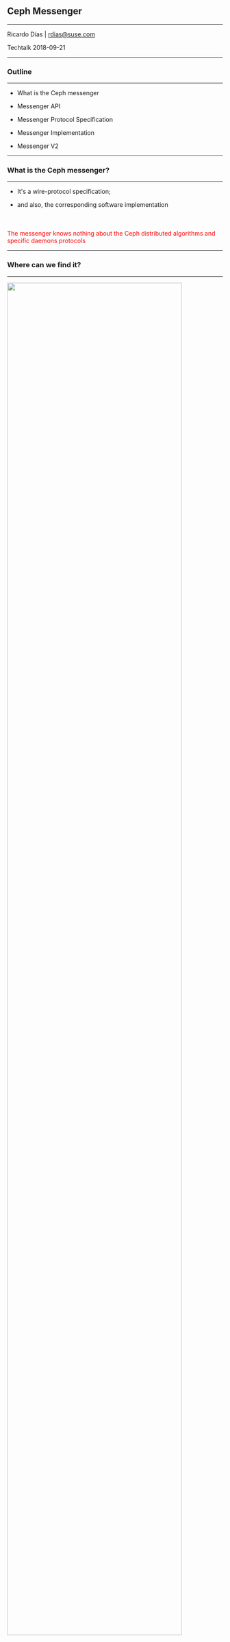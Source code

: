 ## Ceph Messenger

<hr>
<p>Ricardo Dias | <a href="mailto:rdias@suse.com">rdias@suse.com</a></p>
<p>Techtalk 2018-09-21</p>

---

### Outline
<hr>

* <p>What is the Ceph messenger</p>
* <p>Messenger API</p>
* <p>Messenger Protocol Specification</p>
* <p>Messenger Implementation</p>
* <p>Messenger V2</p>

---

### What is the Ceph messenger?
<hr>

* <p>It's a wire-protocol specification;</p> <!-- .element: class="fragment" data-fragment-index="1" -->
* <p>and also, the corresponding software implementation</p> <!-- .element: class="fragment" data-fragment-index="2" -->

<div style="color: red; margin-top: 50px;"> <!-- .element: class="fragment" data-fragment-index="3" -->
<p>The messenger knows nothing about the Ceph distributed algorithms  and specific daemons protocols</p>
</div>

---

### Where can we find it?
<hr>

<img style="width: 90%; border: none; box-shadow: none;"
     src="images/ceph_daemons.png"> <!-- .element: class="fragment" data-fragment-index="1" -->

---

### Ceph Messenger
<hr>

<div style="font-size: 80%">
    <ul>
        <li style="margin-bottom: 20px;">Messenger is used as "small" communication library by the other Ceph libraries/daemons</li> <!-- .element: class="fragment" data-fragment-index="1" -->
        <li>It can be used as both server and client</li> <!-- .element: class="fragment" data-fragment-index="2" -->
        <ul>
            <li>Ceph daemons (osd, mon, mgr, mds) act as both servers and clients</li> <!-- .element: class="fragment" data-fragment-index="2" -->
            <li style="margin-bottom: 20px;">Ceph clients (rbd, rgw) act as clients</li> <!-- .element: class="fragment" data-fragment-index="2" -->
        </ul>
        <li style="margin-bottom: 20px;">Abstracts the technology of the physical connection used between machines</li> <!-- .element: class="fragment" data-fragment-index="3" -->
        <li>Reliable delivery of messages with "exactly-once" semantics</li> <!-- .element: class="fragment" data-fragment-index="3" -->
    <ul>
</div>

---

### Ceph Messenger API
<hr>

<pre style="max-height: 550px; font-size: 0.4em;" class="cpp">
<code style="max-height: 510px;" data-trim data-noescape>
class Messenger {
    int start();
    int bind(const entity_addr_t& bind_addr);
    Connection *get_connection(const entity_inst_t& dest);

    // Dispatcher
    void add_dispatcher_head(Dispatcher *d);

    // server address
    entity_addr_t get_myaddr();
    int get_mytype();

    // Policy
    void set_default_policy(Policy p);
    void set_policy(int type, Policy p);
};

class Connection {
    bool is_connected();
    int send_message(Message *m);
    void send_keepalive();
    void mark_down();
    entity_addr_t get_peer_addr() const;
    int get_peer_type() const;
};
</code></pre>

--

### Ceph Messenger API
<hr>

<pre style="max-height: 500px; font-size: 0.4em;" class="cpp">
<code style="max-height: 500px;" data-trim data-noescape>
class Dispatcher {
    // Message handling
    bool ms_can_fast_dispatch(const Message *m) const;
    void ms_fast_dispatch(Message *m);
    bool ms_dispatch(Message *m);

    // Connection handling
    void ms_handle_connect(Connection *con);
    void ms_handle_fast_connect(Connection *con);
    void ms_handle_accept(Connection *con);
    void ms_handle_fast_accept(Connection *con);
    bool ms_handle_reset(Connection *con);
    void ms_handle_remote_reset(Connection *con);
    bool ms_handle_refused(Connection *con);

    // Authorization handling
    bool ms_get_authorizer(int dest_type, AuthAuthorizer **a, bool force_new);
    bool ms_verify_authorizer(Connection *con, int peer_type, int protocol,
				              ceph::bufferlist& authorizer,
                              ceph::bufferlist& authorizer_reply,
				              bool& isvalid, CryptoKey& session_key,
				              AuthAuthorizerChallenge *challenge);
};
</code></pre>

--

### Ceph Messenger API
<hr>

<pre style="max-height: 500px; font-size: 0.4em;" class="cpp">
<code style="max-height: 500px;" data-trim data-noescape>
class Policy {
  // If true, the Connection is tossed out on errors.
  bool lossy;
  // If true, the underlying connection can't be re-established from this end.
  bool server;
  // If true, we will standby when idle
  bool standby;
  // If true, we will try to detect session resets
  bool resetcheck;

  // stateful server:     Policy(false, true, true, true)
  // stateless_server:    Policy(true, true, false, false)
  // lossless_peer:       Policy(false, false, true, false)
  // lossless_peer_reuse: Policy(false, false, true, true)
  // lossy_client:        Policy(true, false, false, false)
  // lossless_client:     Policy(false, false, false, true)
  }
};
</code></pre>

--

### Ceph Messenger API - Example
<hr>

<div class="left">
<pre style="max-height: 550px; font-size: 0.3em;" class="cpp">
<code style="max-height: 510px; width: 102%;" data-trim data-noescape>

class SimpleDispatcher : public Dispatcher {
    int received = 0;
    bool ms_dispatch(Message \*m) override {
        if (m->get_type() == MSG_PING) {
            Connection \*con = m->get_connection();
            con->send_message(new MPong());
        } else if (m->get_type() == MSG_PONG) {
            received++;
        }
    }
}

entity_addr_t bind_addr;
entity_addr_from_url(&bind_addr, "tcp://0.0.0.0:4321");

Messenger \*messenger;
messenger = Messenger::create(g_ceph_context,
                              "async+posix",
                              entity_name_t::MON(-1),
                              "simple_server", 0, 0);

messenger->set_default_policy(
    Messenger::Policy::stateless_server(0));

if ((r = messenger->bind(bind_addr))) {
    exit(r);
}

Dispatcher \*dispatcher = new SimpleDispatcher(messenger);
messenger->add_dispatcher_head(dispatcher);
messenger->start();
messenger->wait();

</code></pre>
</div>

<div class="right">
<pre style="max-height: 550px; font-size: 0.3em;" class="cpp">
<code style="max-height: 510px; width: 102%;" data-trim data-noescape>
Messenger \*messenger;
messenger = Messenger::create(g_ceph_context,
                              "async+posix",
                              entity_name_t::MON(-1),
                              "client", getpid(), 0);

messenger->set_default_policy(
    Messenger::Policy::lossy_client(0));

entity_inst_t dest;
dest.name = entity_name_t::MON(-1);
entity_addr_from_url(&dest.addr, "tcp://localhost:4321");

Dispatcher \*dispatcher = new SimpleDispatcher(messenger);
messenger->add_dispatcher_head(dispatcher);

if ((r = messenger->start())) {
    exit(r);
}

Connection *conn;
conn = messenger->get_connection(dest);

for (int i = 0; i < 1000; ++i) {
    // asynchronous call
    conn->send_message(new MPing());
}

while (dispatcher->received < 1000) {
    // sleep a bit
}
</code></pre>
</div>

---

### Messenger Wire-Protocol Specification
<hr>

<div class="left" style="width: 40%">
    <ul>
        <li>Actors:</li> <!-- .element: class="fragment" data-fragment-index="1" -->
        <ul>
            <li>Connector</li> <!-- .element: class="fragment" data-fragment-index="1" -->
            <li>Accepter</li> <!-- .element: class="fragment" data-fragment-index="1" -->
        </ul>
    <ul>
</div>

<div class="right" style="width: 60%">
    <ul>
        <li>Phases</li> <!-- .element: class="fragment" data-fragment-index="2" -->
        <ol>
            <li>Banner + Identification Exchange</li> <!-- .element: class="fragment" data-fragment-index="3" -->
            <li>Session Establishment</li> <!-- .element: class="fragment" data-fragment-index="4" -->
            <ul>
                <li>Authentication</li> <!-- .element: class="fragment" data-fragment-index="4" -->
            </ul>
            <li>Message Exchange</li> <!-- .element: class="fragment" data-fragment-index="5" -->
        </ol>
    </ul>
</div>

--

### 1. Banner + Identification Exchange
<hr>

<div class="left2">
    <pre class="mscgen_js" style="box-shadow: none; width: 60%" >
    msc {
        arcgradient=20;
        c [label="connector"], a [label="accepter"];
        c -- a [label="connection established", linecolor="transparent", textcolor="grey"];

        c => a [label="c: banner\n", arcskip="1"],
        a => c [label="a: banner + addresses", arcskip="2"];
        |||;
        c => a [label="c: myaddress"];
        |||;
    }
    </pre>
</div>
<div class="right3" style="font-size: 0.64em;">
<pre class="c"><code data-trim data-noescape>
struct ceph_entity_addr {  // 136 bytes
    __le32 type;
    __le32 nonce;  // unique id for process (e.g. pid)
    struct sockaddr_storage in_addr;
};

char *banner = "ceph v027";  // 9 bytes

struct addresses {  // 272 bytes
    ceph_entity_addr my_address;
    ceph_entity_addr peer_sock_address;
};

ceph_entity_addr myaddress;  // 136 bytes
</code></pre>
</div>

--

### 3. Session Establishment
<hr>

<div class="left2">
    <pre class="mscgen_js" style="box-shadow: none; width: 60%" >
    msc {
        arcgradient=20;
        c [label="connector"], a [label="accepter"];
        c -- a [label="banner + identification", linecolor="transparent", textcolor="grey"];

        c => a [label="c: connect", arcskip="1"];
        a => c [label="a: connect_reply", arcskip="1"];
        |||;
        c => a [label="c: connect", arcskip="1"];
        a => c [label="a: connect_reply", arcskip="1"];
        |||;

    }
    </pre>
</div>
<div class="right3" style="font-size: 0.64em;">
<pre class="c"><code data-trim data-noescape>
struct connect {  // 33 bytes
  __le64 features;     // supported feature bits
  __le32 host_type;    // CEPH_ENTITY\_TYPE_\*
  __le32 global_seq;   // count connections initiated by
                     // this host
  __le32 connect_seq;  // count connections initiated in
                     // this session
  __le32 protocol_version;
  __le32 authorizer_protocol;
  __le32 authorizer_len;
  __u8  flags;         // CEPH_MSG\_CONNECT_\*
};

struct connect_reply {  // 26 bytes
  __u8 tag;
  __le64 features;     // feature bits for this session
  __le32 global_seq;
  __le32 connect_seq;
  __le32 protocol_version;
  __le32 authorizer_len;
  __u8 flags;
}
</code></pre>
</div>

--

### 3. Session Establishment
<hr>

<div class="left2">
    <pre class="mscgen_js" style="box-shadow: none; width: 60%" >
    msc {
        arcgradient=20;
        c [label="connector"], a [label="accepter"];
        c -- a [label="banner + identification", linecolor="transparent", textcolor="grey"];

        c => a [label="c: connect", arcskip="1"];
        a => c [label="a: connect_reply", arcskip="1"];
        |||;
        c => a [label="c: connect", arcskip="1"];
        a => c [label="a: connect_reply", arcskip="1"];
        |||;

    }
    </pre>
</div>
<div class="right3" style="font-size: 0.62em;">
<pre class="c"><code data-trim data-noescape>
// TAGS
READY         1  // accepter->connector: ready for messages
RESETSESSION  2  // accepter->connector: reset, try again
WAIT          3  // accepter->connector: wait for racing
                 // incoming connection
RETRY_SESSION 4  // accepter->connector + cseq: try again
                 // with higher cseq
RETRY_GLOBAL  5  // accepter->connector + gseq: try again
                 // with higher gseq
BADPROTOVER   10 // bad protocol version
BADAUTHORIZER 11 // bad authorizer
FEATURES      12 // insufficient features
SEQ           13 // 64-bit int follows with seen
                 // seq number
CHALLENGE_AUTHORIZER 16  // ceph v2 doing accepter
                         // challenge

</code></pre>
</div>

--

### 3. Session Establishment - Authentication
<hr>

<div class="left2">
    <pre class="mscgen_js" style="box-shadow: none; width: 60%" >
    msc {
        arcgradient=20;
        c [label="connector"], a [label="accepter"];
        c -- a [label="banner + identification", linecolor="transparent", textcolor="grey"];

        c => a [label="c: connect + authbytes", arcskip="1"];
        a => c [label="a: connect_reply + authbytes", arcskip="1"];
        |||;
    }
    </pre>
</div>
<div class="right3" style="font-size: 0.60em;">
<pre class="c"><code data-trim data-noescape>
struct connect {  // 33 bytes
  __le64 features;     // supported feature bits
  __le32 host_type;    // CEPH_ENTITY\_TYPE_\*
  __le32 global_seq;   // count connections initiated by
                     // this host
  __le32 connect_seq;  // count connections initiated in
                     // this session
  __le32 protocol_version;
  __le32 authorizer_protocol;
  __le32 authorizer_len;
  __u8  flags;         // CEPH_MSG\_CONNECT_\*
};

struct connect_reply {  // 26 bytes
  __u8 tag;
  __le64 features;     // feature bits for this session
  __le32 global_seq;
  __le32 connect_seq;
  __le32 protocol_version;
  __le32 authorizer_len;
  __u8 flags;
}
</code></pre>
</div>

--

### 4. Message Exchange
<hr>

<div class="left2">
    <pre class="mscgen_js" style="box-shadow: none; width: 60%" >
    msc {
        arcgradient=20;
        c [label="connector"], a [label="accepter"];
        c -- a [label="session establishment", linecolor="transparent", textcolor="grey"];

        c => a [label="c: message", arcskip="1"],
        a => c [label="a: message", arcskip="3"];
        c => a [label="c: message", arcskip="1"];
        |||;
        a => c [label="a: message + ack(2)", arcskip="1"];
        |||;
        c => a [label="c: message + ack(2)"];
    }
    </pre>
</div>
<div class="right3" style="font-size: 0.60em;">
<pre class="c"><code style="max-height: 500px;" data-trim data-noescape>
struct ceph_msg_header {
    __le64 seq;       // message seq# for this session
    __le64 tid;       // transaction id
    __le16 type;      // message type
    __le16 priority;  // priority.
    __le16 version;   // version of message encoding

    __le32 front_len; // bytes in main payload
    __le32 middle_len;// bytes in middle payload
    __le32 data_len;  // bytes of data payload
    __le16 data_off;  // sender: include full offset;
                    // receiver: mask against ~PAGE_MASK

    struct ceph_entity_name src;
}

struct message {
    __u8 tag;
    ceph_msg_header header;
    char payload[front_len + middle_len]
};

// TAGS
CLOSE          6  // closing pipe
MSG            7  // message
ACK            8  // message ack
KEEPALIVE      9  // just a keepalive byte!
KEEPALIVE2     14 // keepalive 2
KEEPALIVE2_ACK 15 // keepalive 2 reply

</code></pre>
</div>

---

### Messenger Implementation
<hr>

<ul>
    <li class="it">Source code location: `src/msg`</li> <!-- .element: class="fragment" data-fragment-index="1" -->
    <li>Two implementations</li> <!-- .element: class="fragment" data-fragment-index="2" -->
    <ul>
        <li>Simple messenger: `src/msg/simple`</li> <!-- .element: class="fragment" data-fragment-index="3" -->
        <li class="it">Asynchronous messenger: `src/msg/async`</li> <!-- .element: class="fragment" data-fragment-index="4" -->
    </ul>
    <li style="margin-top: 20px !important;">We will focus on the <span style="color: green;">`async` messenger</span></li> <!-- .element: class="fragment" data-fragment-index="5" -->
</ul>

--

### Async Messenger Implementation
<hr>

<img style="width: 90%; border: none; box-shadow: none;"
     src="images/messenger_components.png">

--

### Async Messenger Implementation
<hr style="margin-bottom: 1px;">

<pre style="max-height: 550px; font-size: 0.29em; box-shadow: none; margin-top: 0px;" class="text">
<code style="max-height: 610px; height: 610px;" data-trim data-noescape>
        send_server_banner                                             send_client_banner
                |                                                              |
                v                                                              V
        wait_client_banner                                              wait_server_banner
                |                                                              |
                |                                                              V
                V                                               handle_server_banner_and_identify
        wait_connect_message <-------------\                                   |
            |     |                        |                                   V
            |  wait_connect_message_auth   |                       send_connect_message <-----------\
            |     |                        |                                   |                    |
            V     V                        |                                   |                    |
    handle_connect_message_2               |                                   V                    |
            |              |               |                        wait_connect_reply              |
            V              V               |                          |        |                    |
         replace ---> send_connect_message_repl                       |        V                    |
            |                                                         |   wait_connect_reply_auth   |
            |                                                         |        |                    |
            V                                                         V        V                    |
          open ---\                                                 handle_connect_reply_2 ---------/
            |     |                                                            |
            |     V                                                            V
            |   wait_seq                                                  wait_ack_seq
            |     |                                                            |
            V     V                                                            V
        server_ready                                                      client_ready
                |                                                              |
                \-----------------------> wait_message <-----------------------/
                                         |  ^   |  ^
            /----------------------------/  |   |  |
            |                               |   |  \--------------------------------------------\
            V                    /----------/   V                                               |
    handle_keepalive2            |        handle_message_header                          read_message_footer
    handle_keepalive2_ack        |              |                                               ^
    handle_tag_ack               |              V                                               |
            |                    |        throttle_message                                      |
            \--------------------/              |                                               |
                                                V                                               |
                                        read_message_front --> read_message_middle --> read_message_data
</code></pre>

--

### Async Messenger Implementation
<hr>

<ul>
    <li class="it">Physical connection interface is non-blocking.</li>
    <li class="it">Fixed number of threads to process connections</li>
    <li class="it">The implementation ensures that only one physical connection is being used between two endpoints</li>
</ul>

---

# Messenger V2

--

### Messenger V2
<hr>

<ul>
    <li>The current protocol (aka V1) is not extensible</li> <!-- .element: class="fragment" data-fragment-index="1" -->
    <ul> <!-- .element: class="fragment" data-fragment-index="2" -->
        <li class="s it">Features, like encryption-on-the-wire, are not possible to implement without breaking the current protocol</li>
    </ul>
    <li>V2 protocol is a fully extensible protocol</li> <!-- .element: class="fragment" data-fragment-index="3" -->
    <ul> <!-- .element: class="fragment" data-fragment-index="4" -->
      <li class="s it">Decision on the features of the connection is done in the first step of the protocol</li>
    </ul>
    <li>Specification draft: http://docs.ceph.com/docs/master/dev/msgr2/</li> <!-- .element: class="fragment" data-fragment-index="5" -->
</ul>

--

### Messenger V2 - Protocol Phases
<hr>

<ol>
    <li>Banner Exchange</li>
    <li>Authentication Frame Exchange</li>
    <li>Message Flow Handshake Frame Exchange</li>
    <li>Message Frame Exchange</li>
</ol>

--

### Messenger V2 - Banner Exchange
<hr>

<pre class="c" style="font-size=0.4em;"><code style="max-height: 500px;" data-trim data-noescape>
struct banner {
    char prefix[5];  // "ceph "
    __le64 protocol_features_supported;
    __le64 protocol_features_required;
};
</code></pre>

<ul>
    <li>the behavior of the remaining protocol steps depends on the value of the features bitmasks</li> <!-- .element: class="fragment" data-fragment-index="1" -->
</ul>

--

### Messenger V2 - Frame
<hr>

<pre class="c" style="font-size=0.4em;"><code style="max-height: 500px;" data-trim data-noescape>
struct frame {
    __le32 frame_len;
    __le32 tag;
    char payload[/* frame_len - 4 - signature_size */];
    char signature[];
};
</code></pre>

--

### Messenger V2 - Authentication
<hr>

<ul>
    <li>More than one authentication method available</li> <!-- .element: class="fragment" data-fragment-index="1" -->
    <ul> <!-- .element: class="fragment" data-fragment-index="2" -->
        <li class="s it">Server announces the available methods, and Client chooses one of them</li>
    </ul>
    <div>  <!-- .element: class="fragment" data-fragment-index="3" -->
    <li class="it">Support for authentication methods that require more than 1 round trip</li>
    </div>
    <li>Signing and Encryption is decided by the Server after authentication is succeeded</li> <!-- .element: class="fragment" data-fragment-index="4" -->
</ul>

--

### Messenger V2 - Message Exchange and Handshaking
<hr>

<ul>
    <div>  <!-- .element: class="fragment" data-fragment-index="1" -->
    <li class="it">From this point, frames' payload may be encrypted or signed</li>
    </div>
    <div>  <!-- .element: class="fragment" data-fragment-index="2" -->
    <li class="it">Session state negotiation is very similar to the "Session Establishment" phase of the V1 protocol</li>
    </div>
</ul>

--

### Messenger V2 - Implementation
<hr>

<p>Work-in-progress: https://github.com/rjfd/ceph/tree/wip-msgr2</p>

---

# Q&A
